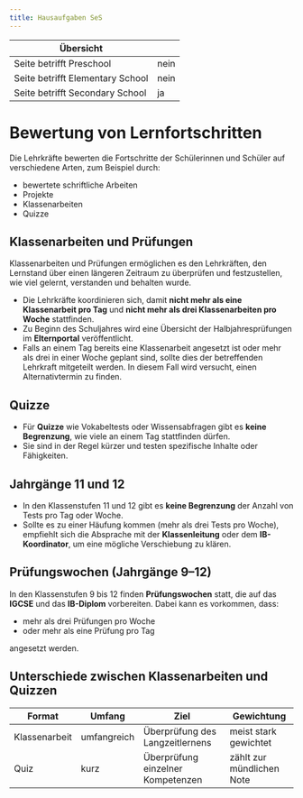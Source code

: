 ```yaml
---
title: Hausaufgaben SeS
---
```

| Übersicht | |
| --- | --- |
| Seite betrifft Preschool | nein |
| Seite betrifft Elementary School | nein |
| Seite betrifft Secondary School | ja |

# Bewertung von Lernfortschritten

Die Lehrkräfte bewerten die Fortschritte der Schülerinnen und Schüler auf verschiedene Arten, zum Beispiel durch:

- bewertete schriftliche Arbeiten  
- Projekte  
- Klassenarbeiten  
- Quizze  

## Klassenarbeiten und Prüfungen

Klassenarbeiten und Prüfungen ermöglichen es den Lehrkräften, den Lernstand über einen längeren Zeitraum zu überprüfen und festzustellen, wie viel gelernt, verstanden und behalten wurde.

- Die Lehrkräfte koordinieren sich, damit **nicht mehr als eine Klassenarbeit pro Tag** und **nicht mehr als drei Klassenarbeiten pro Woche** stattfinden.
- Zu Beginn des Schuljahres wird eine Übersicht der Halbjahresprüfungen im **Elternportal** veröffentlicht.
- Falls an einem Tag bereits eine Klassenarbeit angesetzt ist oder mehr als drei in einer Woche geplant sind, sollte dies der betreffenden Lehrkraft mitgeteilt werden. In diesem Fall wird versucht, einen Alternativtermin zu finden.

## Quizze

- Für **Quizze** wie Vokabeltests oder Wissensabfragen gibt es **keine Begrenzung**, wie viele an einem Tag stattfinden dürfen.
- Sie sind in der Regel kürzer und testen spezifische Inhalte oder Fähigkeiten.

## Jahrgänge 11 und 12

- In den Klassenstufen 11 und 12 gibt es **keine Begrenzung** der Anzahl von Tests pro Tag oder Woche.
- Sollte es zu einer Häufung kommen (mehr als drei Tests pro Woche), empfiehlt sich die Absprache mit der **Klassenleitung** oder dem **IB-Koordinator**, um eine mögliche Verschiebung zu klären.

## Prüfungswochen (Jahrgänge 9–12)

In den Klassenstufen 9 bis 12 finden **Prüfungswochen** statt, die auf das **IGCSE** und das **IB-Diplom** vorbereiten. Dabei kann es vorkommen, dass:

- mehr als drei Prüfungen pro Woche  
- oder mehr als eine Prüfung pro Tag  

angesetzt werden.

## Unterschiede zwischen Klassenarbeiten und Quizzen

| Format         | Umfang     | Ziel                                | Gewichtung          |
|----------------|------------|-------------------------------------|---------------------|
| Klassenarbeit  | umfangreich| Überprüfung des Langzeitlernens     | meist stark gewichtet|
| Quiz           | kurz       | Überprüfung einzelner Kompetenzen   | zählt zur mündlichen Note |
